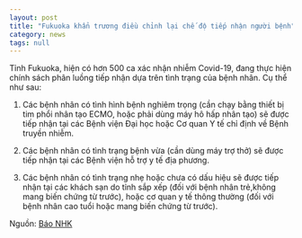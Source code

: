 ```yaml
---
layout: post
title: "Fukuoka khẩn trương điều chỉnh lại chế độ tiếp nhận người bệnh"
category: news
tags: null
---
```

Tỉnh Fukuoka, hiện có hơn 500 ca xác nhận nhiễm Covid-19, đang thực hiện chính sách phân luồng tiếp nhận dựa trên tình trạng của bệnh nhân. Cụ thể như sau:

 1. Các bệnh nhân có tình hình bệnh nghiêm trọng (cần chạy bằng thiết bị tim phổi nhân tạo ECMO, hoặc phải dùng máy hô hấp nhân tạo) sẽ được tiếp nhận tại các Bệnh viện Đại học hoặc Cơ quan Y tế chỉ định về Bệnh truyền nhiễm.

 2. Các bệnh nhân có tình trạng bệnh vừa (cần dùng máy trợ thở) sẽ được tiếp nhận tại các Bệnh viện hỗ trợ y tế địa phương.

 3. Các bệnh nhân có tình trạng nhẹ hoặc chưa có dấu hiệu sẽ được tiếp nhận tại các khách sạn do tỉnh sắp xếp (đối với bệnh nhân trẻ,không mang biến chứng từ trước), hoặc cơ quan y tế thông thường (đối với bệnh nhân cao tuổi hoặc mang biến chứng từ trước).

Nguồn: [Báo NHK](https://www3.nhk.or.jp/fukuoka-news/20200420/5010007642.html)